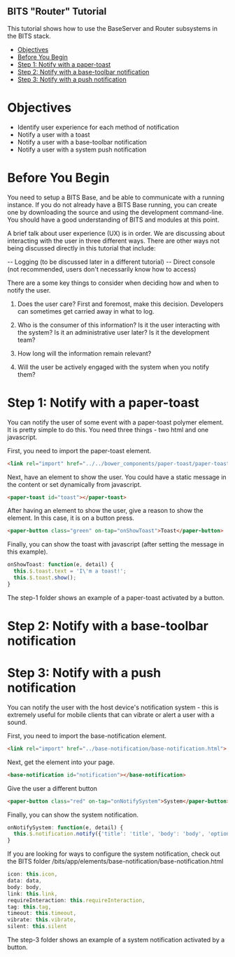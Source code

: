 BITS "Router" Tutorial
---
This tutorial shows how to use the BaseServer and Router subsystems in the BITS stack.

- [Objectives](#objectives)
- [Before You Begin](#before-you-begin)
- [Step 1: Notify with a paper-toast](#step-1)
- [Step 2: Notify with a base-toolbar notification](#step-2)
- [Step 3: Notify with a push notification](#step-3)

# <a name="objectives"></a> Objectives
- Identify user experience for each method of notification
- Notify a user with a toast
- Notify a user with a base-toolbar notification
- Notify a user with a system push notification

# <a name="before-you-begin"></a> Before You Begin
You need to setup a BITS Base, and be able to communicate with a running instance. If you do not already have a BITS Base running, you can create one by downloading the source and using the development command-line. You should have a good understanding of BITS and modules at this point.

A brief talk about user experience (UX) is in order. We are discussing about interacting with the user in three different ways. There are other ways not being discussed directly in this tutorial that include:

-- Logging (to be discussed later in a different tutorial)
-- Direct console (not recommended, users don't necessarily know how to access)

There are a some key things to consider when deciding how and when to notify the user.

1) Does the user care? First and foremost, make this decision. Developers can sometimes get carried away in what to log.

2) Who is the consumer of this information? Is it the user interacting with the system? Is it an administrative user later? Is it the development team?

3) How long will the information remain relevant?

4) Will the user be actively engaged with the system when you notify them?

# <a name="step-1"></a> Step 1: Notify with a paper-toast
You can notify the user of some event with a paper-toast polymer element. It is pretty simple to do this. You need three things - two html and one javascript.

First, you need to import the paper-toast element.
```html
<link rel="import" href="../../bower_components/paper-toast/paper-toast.html">
```

Next, have an element to show the user. You could have a static message in the content or set dynamically from javascript.
```html
<paper-toast id="toast"></paper-toast>
```

After having an element to show the user, give a reason to show the element. In this case, it is on a button press.
```html
<paper-button class="green" on-tap="onShowToast">Toast</paper-button>
```

Finally, you can show the toast with javascript (after setting the message in this example).
```javascript
onShowToast: function(e, detail) {
  this.$.toast.text = 'I\'m a toast!';
  this.$.toast.show();
}
```

The step-1 folder shows an example of a paper-toast activated by a button.

# <a name="step-2"></a>Step 2: Notify with a base-toolbar notification

# <a name="step-3"></a>Step 3: Notify with a push notification
You can notify the user with the host device's notification system - this is extremely useful for mobile clients that can vibrate or alert a user with a sound.

First, you need to import the base-notification element.
```html
<link rel="import" href="../base-notification/base-notification.html">
```

Next, get the element into your page.
```html
<base-notification id="notification"></base-notification>
```

Give the user a different button
``` html
<paper-button class="red" on-tap="onNotifySystem">System</paper-button>
```

Finally, you can show the system notification.
```javascript
onNotifySystem: function(e, detail) {
  this.$.notification.notify({'title': 'title', 'body': 'body', 'options': {'tag': 'notification-tutorial'}});
}
```

If you are looking for ways to configure the system notification, check out the BITS folder /bits/app/elements/base-notification/base-notification.html

```javascript
icon: this.icon,
data: data,
body: body,
link: this.link,
requireInteraction: this.requireInteraction,
tag: this.tag,
timeout: this.timeout,
vibrate: this.vibrate,
silent: this.silent
```

The step-3 folder shows an example of a system notification activated by a button.
